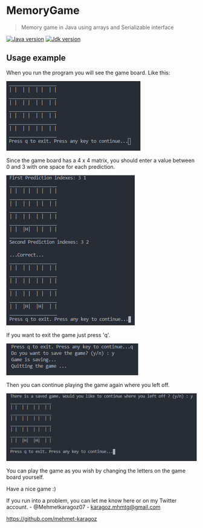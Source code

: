 # MemoryGame
> Memory game in Java using arrays and Serializable interface

[![Java version][java-image]][java-url]
[![Jdk version][jdk-image]][jdk-url]

[java-image]: https://img.shields.io/badge/java-v15.0.1-orange
[java-url]: https://www.java.com/tr/
[jdk-image]: https://img.shields.io/badge/jdk-v15.0.1-green
[jdk-url]: https://www.oracle.com/tr/java/technologies/javase-jdk15-downloads.html

## Usage example

When you run the program you will see the game board. Like this:

![](GameBoard.png)

Since the game board has a 4 x 4 matrix, you should enter a value between 0 and 3 with one space for each prediction.

![](Prediction.png)

If you want to exit the game just press 'q'.

![](Exit.png)

Then you can continue playing the game again where you left off.

![](ContinueTheGame.png)

You can play the game as you wish by changing the letters on the game board yourself.

Have a nice game :)

If you run into a problem, you can let me know here or on my Twitter account. - @Mehmetkaragoz07 - karagoz.mhmtg@gmail.com

https://github.com/mehmet-karagoz
